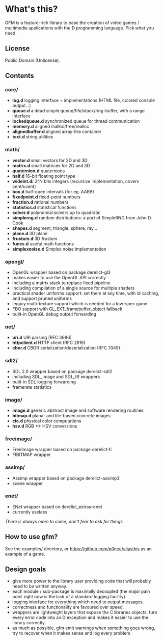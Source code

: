 # What's this?

GFM is a feature-rich library to ease the creation of video games / multimedia applications with the D programming language. Pick what you need.

## License

Public Domain (Unlicense).

## Contents


### core/
  * **log.d** logging interface + implementations (HTML file, colored console output...)
  * **queue.d** a dead simple queue/fifo/stack/ring-buffer, with a range interface
  * **lockedqueue.d** synchronized queue for thread communication
  * **memory.d** aligned malloc/free/realloc
  * **alignedbuffer.d** aligned array-like container
  * **text.d** string utilities

### math/
  * **vector.d** small vectors for 2D and 3D
  * **matrix.d** small matrices for 2D and 3D
  * **quaternion.d** quaternions
  * **half.d** 16-bit floating point type
  * **wideint.d:** 2^N bits integers (recursive implementation, covers cent/ucent)
  * **box.d** half-open intervals (for eg. AABB)
  * **fixedpoint.d** fixed-point numbers
  * **fraction.d** rational numbers
  * **statistics.d** statistical functions
  * **solver.d** polynomial solvers up to quadratic
  * **simplerng.d** random distributions: a port of SimpleRNG from John D. Cook
  * **shapes.d** segment, triangle, sphere, ray...
  * **plane.d** 3D plane
  * **frustum.d** 3D frustum
  * **funcs.d** useful math functions
  * **simplexnoise.d** Simplex noise implementation

### opengl/
  * OpenGL wrapper based on package derelict-gl3
  * makes easier to use the OpenGL API correctly
  * including a matrix stack to replace fixed pipeline
  * including compilation of a single source for multiple shaders
  * practical shader uniforms support: set them at any time, with id caching, and support pruned uniforms
  * legacy multi-texture support which is needed for a low-spec game
  * FBO support with GL_EXT_framebuffer_object fallback
  * built-in OpenGL debug output forwarding

### net/
  * **uri.d** URI parsing (RFC 3986)
  * **httpclient.d** HTTP client (RFC 2616)
  * **cbor.d** CBOR serialization/deserialization (RFC 7049)

### sdl2/
  * SDL 2.0 wrapper based on package derelict-sdl2
  * including SDL_image and SDL_ttf wrappers
  * built-in SDL logging forwarding
  * framerate statistics  

### image/
  * **image.d** generic abstract image and software rendering routines
  * **bitmap.d** planar and tile-based concrete images
  * **cie.d** physical color computations  
  * **hsv.d** RGB <-> HSV conversions

### freeimage/
  * FreeImage wrapper based on package derelict-fi
  * FIBITMAP wrapper  

### assimp/
  * Assimp wrapper based on package derelict-assimp3
  * scene wrapper

### enet/
  * ENet wrapper based on derelict_extras-enet
  * currently useless

*There is always more to come, don't fear to ask for things*

## How to use gfm?

See the examples/ directory, or https://github.com/p0nce/aliasthis as an example of a game.



## Design goals

  * give more power to the library user providing code that will probably need to be written anyway.
  * each module / sub-package is maximally decoupled (the major pain point right now is the lack of a standard logging facility).
  * logging interface for everything which need to output messages.
  * correctness and functionality are favoured over speed.
  * wrappers are lightweight layers that expose the C libraries objects, turn every error code into an D exception and makes it easier to use the library correctly.
  * as much as possible, gfm emit warnings when something goes wrong, try to recover when it makes sense and log every problem.

